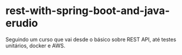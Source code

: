 # rest-with-spring-boot-and-java-erudio

Seguindo um curso que vai desde o básico sobre REST API, até testes unitários, docker e AWS.
